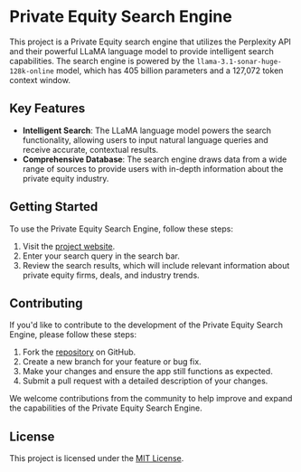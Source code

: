 # Private Equity Search Engine

This project is a Private Equity search engine that utilizes the Perplexity API and their powerful LLaMA language model to provide intelligent search capabilities. The search engine is powered by the `llama-3.1-sonar-huge-128k-online` model, which has 405 billion parameters and a 127,072 token context window.

## Key Features

- **Intelligent Search**: The LLaMA language model powers the search functionality, allowing users to input natural language queries and receive accurate, contextual results.
- **Comprehensive Database**: The search engine draws data from a wide range of sources to provide users with in-depth information about the private equity industry.

## Getting Started

To use the Private Equity Search Engine, follow these steps:

1. Visit the [project website](https://eagle-eye-five.vercel.app/).
2. Enter your search query in the search bar.
3. Review the search results, which will include relevant information about private equity firms, deals, and industry trends.

## Contributing

If you'd like to contribute to the development of the Private Equity Search Engine, please follow these steps:

1. Fork the [repository](https://github.com/your-username/eagle-eye) on GitHub.
2. Create a new branch for your feature or bug fix.
3. Make your changes and ensure the app still functions as expected.
4. Submit a pull request with a detailed description of your changes.

We welcome contributions from the community to help improve and expand the capabilities of the Private Equity Search Engine.

## License

This project is licensed under the [MIT License](LICENSE).